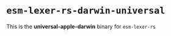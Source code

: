 # `esm-lexer-rs-darwin-universal`

This is the **universal-apple-darwin** binary for `esm-lexer-rs`
